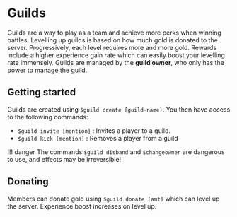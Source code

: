 # Guilds
Guilds are a way to play as a team and achieve more perks when winning battles. Levelling up guilds is based on how much gold is donated to the server. Progressively, each level requires more and more gold. Rewards include a higher experience gain rate which can easily boost your levelling rate immensely. Guilds are managed by the **guild owner**, who only has the power to manage the guild. 

## Getting started
Guilds are created using `$guild create [guild-name]`. You then have access to the following commands:
* `$guild invite [mention]` : Invites a player to a guild.
* `$guild kick [mention]` : Removes a player from a guild

!!! danger
    The commands `$guild disband` and `$changeowner` are dangerous to use, and effects may be irreversible!

## Donating
Members can donate gold using `$guild donate [amt]` which can level up the server. Experience boost increases on level up.